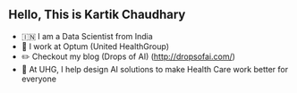 ## Hello, This is Kartik Chaudhary

- :india: I am a Data Scientist from India 
- 🔷 I work at Optum (United HealthGroup)
- ✏️ Checkout my blog (Drops of AI) (http://dropsofai.com/)
- 🐳 At UHG, I help design AI solutions to make Health Care work better for everyone

<!--
Here are some ideas to get you started:

- 🔭 I’m currently working on ...
- 🌱 I’m currently learning ...
- 👯 I’m looking to collaborate on ...
- 🤔 I’m looking for help with ...
- 💬 Ask me about ...
- 📫 How to reach me: ...
- 😄 Pronouns: ...
- ⚡ Fun fact: ...
-->
